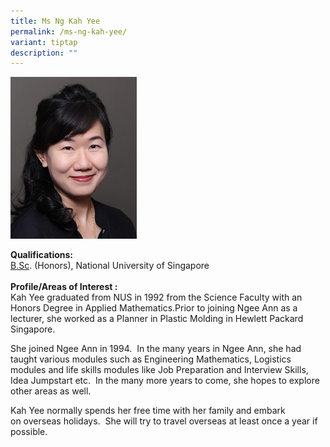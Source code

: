 ```yaml
---
title: Ms Ng Kah Yee
permalink: /ms-ng-kah-yee/
variant: tiptap
description: ""
---
```

<p></p>
<div class="isomer-image-wrapper">
<img style="width: 40%;" height="auto" width="100%" alt="Image of Ms Ng Kah Yee" src="/images/IS/IS_NG_KAH_YEE_3315.jpg">
</div>
<p><strong>Qualifications:</strong> 
<br><a href="http://B.Sc" rel="noopener noreferrer nofollow" target="_blank">B.Sc</a>.
(Honors), National University of Singapore
<br>
<br><strong>Profile/Areas of Interest :</strong> 
<br>Kah Yee graduated from NUS in 1992 from the Science Faculty with an Honors
Degree in Applied Mathematics.Prior to joining Ngee Ann as a lecturer,
she worked as a Planner in Plastic Molding in Hewlett Packard Singapore.</p>
<p>She joined Ngee Ann in 1994.&nbsp; In the many years in Ngee Ann, she
had taught various modules such as Engineering Mathematics, Logistics modules
and life skills modules like Job Preparation and Interview Skills, Idea
Jumpstart etc.&nbsp; In the many more years to come, she hopes to explore
other areas as well.</p>
<p>Kah Yee normally spends her free time with her family and&nbsp;embark
on&nbsp;overseas holidays.&nbsp; She will try to travel overseas&nbsp;at
least once a year if possible.</p>